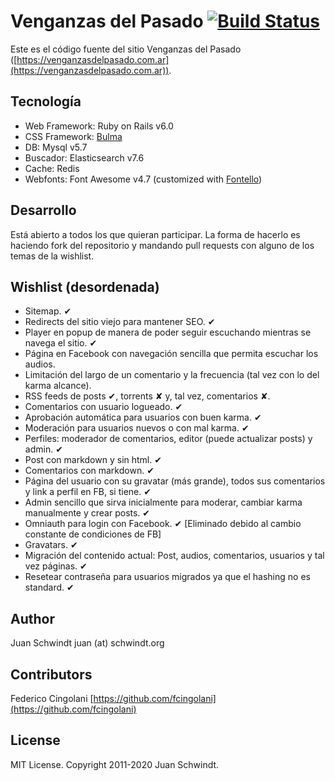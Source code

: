 # Venganzas del Pasado [![Build Status](https://travis-ci.com/jschwindt/Venganzas-del-Pasado.svg?branch=master)](https://travis-ci.com/jschwindt/Venganzas-del-Pasado)

Este es el código fuente del sitio Venganzas del Pasado
([https://venganzasdelpasado.com.ar](https://venganzasdelpasado.com.ar)).

## Tecnología

*   Web Framework: Ruby on Rails v6.0
*   CSS Framework: [Bulma](https://bulma.io)
*   DB: Mysql v5.7
*   Buscador: Elasticsearch v7.6
*   Cache: Redis
*   Webfonts: Font Awesome v4.7 (customized with [Fontello](http://fontello.com/))


## Desarrollo

Está abierto a todos los que quieran participar. La forma de hacerlo es
haciendo fork del repositorio y mandando pull requests con alguno de los temas
de la wishlist.

## Wishlist (desordenada)

*   Sitemap.  ✔
*   Redirects del sitio viejo para mantener SEO.  ✔
*   Player en popup de manera de poder seguir escuchando mientras se navega el
    sitio.  ✔
*   Página en Facebook con navegación sencilla que permita escuchar los
    audios.
*   Limitación del largo de un comentario y la frecuencia (tal vez con lo del
    karma alcance).
*   RSS feeds de posts ✔, torrents ✘ y, tal vez, comentarios ✘.
*   Comentarios con usuario logueado.  ✔
*   Aprobación automática para usuarios con buen karma.  ✔
*   Moderación para usuarios nuevos o con mal karma.  ✔
*   Perfiles: moderador de comentarios, editor (puede actualizar posts) y
    admin.  ✔
*   Post con markdown y sin html.  ✔
*   Comentarios con markdown.  ✔
*   Página del usuario con su gravatar (más grande), todos sus comentarios y
    link a perfil en FB, si tiene.  ✔
*   Admin sencillo que sirva inicialmente para moderar, cambiar karma
    manualmente y crear posts.  ✔
*   Omniauth para login con Facebook. ✔ [Eliminado debido al cambio constante de condiciones de FB]
*   Gravatars. ✔
*   Migración del contenido actual: Post, audios, comentarios, usuarios y tal
    vez páginas. ✔
*   Resetear contraseña para usuarios migrados ya que el hashing no es
    standard. ✔


## Author

Juan Schwindt juan (at) schwindt.org

## Contributors

Federico Cingolani [https://github.com/fcingolani](https://github.com/fcingolani)

## License

MIT License. Copyright 2011-2020 Juan Schwindt.

